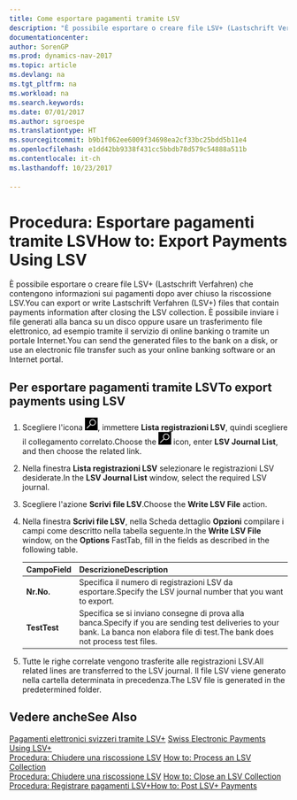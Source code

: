 ```yaml
---
title: Come esportare pagamenti tramite LSV
description: "È possibile esportare o creare file LSV+ (Lastschrift Verfahren) che contengono informazioni sui pagamenti dopo aver chiuso la riscossione LSV. È possibile inviare i file generati alla banca su un disco oppure usare un trasferimento file elettronico, ad esempio tramite il servizio di online banking o tramite un portale Internet."
documentationcenter: 
author: SorenGP
ms.prod: dynamics-nav-2017
ms.topic: article
ms.devlang: na
ms.tgt_pltfrm: na
ms.workload: na
ms.search.keywords: 
ms.date: 07/01/2017
ms.author: sgroespe
ms.translationtype: HT
ms.sourcegitcommit: b9b1f062ee6009f34698ea2cf33bc25bdd5b11e4
ms.openlocfilehash: e1dd42bb9338f431cc5bbdb78d579c54888a511b
ms.contentlocale: it-ch
ms.lasthandoff: 10/23/2017

---
```

# <a name="how-to-export-payments-using-lsv"></a><span data-ttu-id="e7fef-104">Procedura: Esportare pagamenti tramite LSV</span><span class="sxs-lookup"><span data-stu-id="e7fef-104">How to: Export Payments Using LSV</span></span>
<span data-ttu-id="e7fef-105">È possibile esportare o creare file LSV+ (Lastschrift Verfahren) che contengono informazioni sui pagamenti dopo aver chiuso la riscossione LSV.</span><span class="sxs-lookup"><span data-stu-id="e7fef-105">You can export or write Lastschrift Verfahren (LSV+) files that contain payments information after closing the LSV collection.</span></span> <span data-ttu-id="e7fef-106">È possibile inviare i file generati alla banca su un disco oppure usare un trasferimento file elettronico, ad esempio tramite il servizio di online banking o tramite un portale Internet.</span><span class="sxs-lookup"><span data-stu-id="e7fef-106">You can send the generated files to the bank on a disk, or use an electronic file transfer such as your online banking software or an Internet portal.</span></span>  

## <a name="to-export-payments-using-lsv"></a><span data-ttu-id="e7fef-107">Per esportare pagamenti tramite LSV</span><span class="sxs-lookup"><span data-stu-id="e7fef-107">To export payments using LSV</span></span>  

1.  <span data-ttu-id="e7fef-108">Scegliere l'icona ![Cerca pagina o report](../../media/ui-search/search_small.png "Cerca pagina o report"), immettere **Lista registrazioni LSV**, quindi scegliere il collegamento correlato.</span><span class="sxs-lookup"><span data-stu-id="e7fef-108">Choose the ![Search for Page or Report](../../media/ui-search/search_small.png "Search for Page or Report icon") icon, enter **LSV Journal List**, and then choose the related link.</span></span>  
2.  <span data-ttu-id="e7fef-109">Nella finestra **Lista registrazioni LSV** selezionare le registrazioni LSV desiderate.</span><span class="sxs-lookup"><span data-stu-id="e7fef-109">In the **LSV Journal List** window, select the required LSV journal.</span></span>  
3.  <span data-ttu-id="e7fef-110">Scegliere l'azione **Scrivi file LSV**.</span><span class="sxs-lookup"><span data-stu-id="e7fef-110">Choose the **Write LSV File** action.</span></span>  
4.  <span data-ttu-id="e7fef-111">Nella finestra **Scrivi file LSV**, nella Scheda dettaglio **Opzioni** compilare i campi come descritto nella tabella seguente.</span><span class="sxs-lookup"><span data-stu-id="e7fef-111">In the **Write LSV File** window, on the **Options** FastTab, fill in the fields as described in the following table.</span></span>  

    |<span data-ttu-id="e7fef-112">Campo</span><span class="sxs-lookup"><span data-stu-id="e7fef-112">Field</span></span>|<span data-ttu-id="e7fef-113">Descrizione</span><span class="sxs-lookup"><span data-stu-id="e7fef-113">Description</span></span>|  
    |---------------------------------|---------------------------------------|  
    |<span data-ttu-id="e7fef-114">**Nr.**</span><span class="sxs-lookup"><span data-stu-id="e7fef-114">**No.**</span></span>|<span data-ttu-id="e7fef-115">Specifica il numero di registrazioni LSV da esportare.</span><span class="sxs-lookup"><span data-stu-id="e7fef-115">Specify the LSV journal number that you want to export.</span></span>|  
    |<span data-ttu-id="e7fef-116">**Test**</span><span class="sxs-lookup"><span data-stu-id="e7fef-116">**Test**</span></span>|<span data-ttu-id="e7fef-117">Specifica se si inviano consegne di prova alla banca.</span><span class="sxs-lookup"><span data-stu-id="e7fef-117">Specify if you are sending test deliveries to your bank.</span></span> <span data-ttu-id="e7fef-118">La banca non elabora file di test.</span><span class="sxs-lookup"><span data-stu-id="e7fef-118">The bank does not process test files.</span></span>|  

5.  <span data-ttu-id="e7fef-119">Tutte le righe correlate vengono trasferite alle registrazioni LSV.</span><span class="sxs-lookup"><span data-stu-id="e7fef-119">All related lines are transferred to the LSV journal.</span></span> <span data-ttu-id="e7fef-120">Il file LSV viene generato nella cartella determinata in precedenza.</span><span class="sxs-lookup"><span data-stu-id="e7fef-120">The LSV file is generated in the predetermined folder.</span></span>  

## <a name="see-also"></a><span data-ttu-id="e7fef-121">Vedere anche</span><span class="sxs-lookup"><span data-stu-id="e7fef-121">See Also</span></span>  
 <span data-ttu-id="e7fef-122">[Pagamenti elettronici svizzeri tramite LSV+](swiss-electronic-payments-using-lsv-.md) </span><span class="sxs-lookup"><span data-stu-id="e7fef-122">[Swiss Electronic Payments Using LSV+](swiss-electronic-payments-using-lsv-.md) </span></span>  
 <span data-ttu-id="e7fef-123">[Procedura: Chiudere una riscossione LSV](how-to-process-an-lsv-collection.md) </span><span class="sxs-lookup"><span data-stu-id="e7fef-123">[How to: Process an LSV Collection](how-to-process-an-lsv-collection.md) </span></span>  
 <span data-ttu-id="e7fef-124">[Procedura: Chiudere una riscossione LSV](how-to-close-an-lsv-collection.md) </span><span class="sxs-lookup"><span data-stu-id="e7fef-124">[How to: Close an LSV Collection](how-to-close-an-lsv-collection.md) </span></span>  
 [<span data-ttu-id="e7fef-125">Procedura: Registrare pagamenti LSV+</span><span class="sxs-lookup"><span data-stu-id="e7fef-125">How to: Post LSV+ Payments</span></span>](how-to-post-lsv-payments.md)

